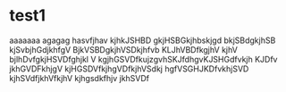 # test1
aaaaaaa agagag hasvfjhav kjhkJSHBD gkjHSBGkjhbskjgd bkjSBdgkjhSB kjSvbjhGdjkhfgV BjkVSBDgkjhVSDkjhfvb KLJhVBDfkgjhV kjhV  bjlhDvfgkjHSVDfghjkl V kgjhGSVDfkujzgvhSKJfdhgvKJSHGdfvkjh KJDfv jkhGVDFkhjgV kjHGSDVfkjhgVDfkjhVSdkj hgfVSGHJKDfvkhjSVD kjhSVdfjkhVfkjhV kjhgsdkfhjv jkhSVDf
